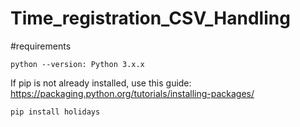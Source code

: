# Time_registration_CSV_Handling

#requirements

```python --version: Python 3.x.x```

If pip is not already installed, use this guide: https://packaging.python.org/tutorials/installing-packages/

```pip install holidays```
